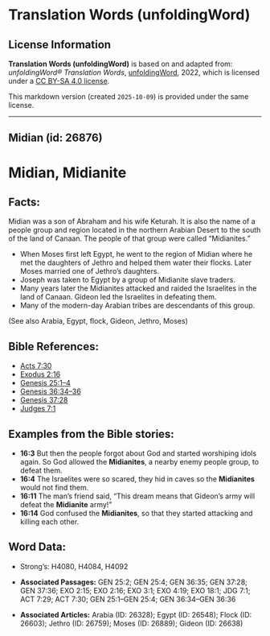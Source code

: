 # Translation Words (unfoldingWord)

## License Information

**Translation Words (unfoldingWord)** is based on and adapted from: _unfoldingWord® Translation Words_, [unfoldingWord](https://unfoldingword.org/utw), 2022, which is licensed under a [CC BY-SA 4.0 license](https://creativecommons.org/licenses/by-sa/4.0/legalcode.en).

This markdown version (created `2025-10-09`) is provided under the same license.



--------------------------------

## Midian (id: 26876)

Midian, Midianite
=================

Facts:
------

Midian was a son of Abraham and his wife Keturah. It is also the name of a people group and region located in the northern Arabian Desert to the south of the land of Canaan. The people of that group were called “Midianites.”

* When Moses first left Egypt, he went to the region of Midian where he met the daughters of Jethro and helped them water their flocks. Later Moses married one of Jethro’s daughters.
* Joseph was taken to Egypt by a group of Midianite slave traders.
* Many years later the Midianites attacked and raided the Israelites in the land of Canaan. Gideon led the Israelites in defeating them.
* Many of the modern\-day Arabian tribes are descendants of this group.

(See also Arabia, Egypt, flock, Gideon, Jethro, Moses)

Bible References:
-----------------

* [Acts 7:30](https://ref.ly/Acts7:30)
* [Exodus 2:16](https://ref.ly/Exod2:16)
* [Genesis 25:1–4](https://ref.ly/Gen25:1-Gen25:4)
* [Genesis 36:34–36](https://ref.ly/Gen36:34-Gen36:36)
* [Genesis 37:28](https://ref.ly/Gen37:28)
* [Judges 7:1](https://ref.ly/Judg7:1)

Examples from the Bible stories:
--------------------------------

* **16:3** But then the people forgot about God and started worshiping idols again. So God allowed the **Midianites**, a nearby enemy people group, to defeat them.
* **16:4** The Israelites were so scared, they hid in caves so the **Midianites** would not find them.
* **16:11** The man’s friend said, “This dream means that Gideon’s army will defeat the **Midianite** army!”
* **16:14** God confused the **Midianites**, so that they started attacking and killing each other.

Word Data:
----------

* Strong’s: H4080, H4084, H4092

* **Associated Passages:** GEN 25:2; GEN 25:4; GEN 36:35; GEN 37:28; GEN 37:36; EXO 2:15; EXO 2:16; EXO 3:1; EXO 4:19; EXO 18:1; JDG 7:1; ACT 7:29; ACT 7:30; GEN 25:1–GEN 25:4; GEN 36:34–GEN 36:36
* **Associated Articles:** Arabia (ID: 26328); Egypt (ID: 26548); Flock (ID: 26603); Jethro (ID: 26759); Moses (ID: 26889); Gideon (ID: 26638)

